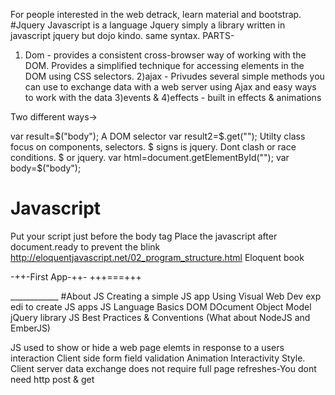 For people interested in the web detrack, learn material and bootstrap.
#Jquery 
Javascript is a language  Jquery simply a library written in javascript
jquery but dojo kindo. same syntax. PARTS-
1) Dom - provides a consistent cross-browser way of working with the DOM. Provides a simplified technique for accessing elements in the DOM using CSS selectors.
2)ajax - Privudes several simple methods you can use to exchange data with a web server using Ajax and easy ways to work with the data
3)events & 
4)effects - built in effects & animations

Two different ways->

var result=$("body");
A DOM selector 
var result2=$.get("");
Utilty class
focus on components, selectors. 
$ signs is jquery. 
Dont clash or race conditions. 
$ or jquery. var html=document.getElementById(""); var body=$("body"); 

# Javascript
Put your script just before the body tag
Place the javascript after document.ready to prevent the blink 
http://eloquentjavascript.net/02_program_structure.html
Eloquent book

-++-First App-++-
+++===+++

<!DOCTYPE html>
<html>
<head>
<script>
<!--<script type="text/javascript"> is assumed You can also do <script type="template" id="mytemplate">-->
<!-- <h1>{{Name}}</h1> Gives you the Name attribute of the tag -->
<!-- Window is assumed, window.alert() Alert -->
var x;
var y=9;
<!-- message="Hello World!"; is incorrect because it makes it a window.message-->
var message="Hello World!";
console.log(message);
<!-- alert("Hello World"); -->
alert(message);
</script>
</head>
<body>
</body>
</html>
____________
#About JS
Creating a simple JS app 
Using Visual Web Dev exp edi to create JS apps
JS Language Basics
DOM DOcument Object Model
jQuery library 
JS Best Practices & Conventions
(What about NodeJS and EmberJS)

JS used to show or hide a web page elemts in response to a users interaction
Client side form field validation
Animation Interactivity Style.
Client server data exchange does not require full page refreshes-You dont need http post & get 

